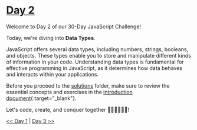 # [Day 2](https://github.com/Muhtoyyib/30-DAY-JAVASCRIPT/blob/main/Day2/day2.md)

Welcome to Day 2 of our 30-Day JavaScript Challenge! 

Today, we're diving into **Data Types**.

JavaScript offers several data types, including numbers, strings, booleans, and objects. These types enable you to store and manipulate different kinds of information in your code. Understanding data types is fundamental for effective programming in JavaScript, as it determines how data behaves and interacts within your applications.

Before you proceed to the [solutions](solutions-day2/) folder, make sure to review the essential concepts and exercises in the [introduction document](https://github.com/Asabeneh/30-Days-Of-JavaScript/blob/master/02_Day_Data_types/02_day_data_types.md){:target="_blank"}.

Let's code, create, and conquer together 👨🏻‍💻🚀💪🏻!

[<< Day 1](https://github.com/Muhtoyyib/30-DAY-JAVASCRIPT/blob/main/Day1/day1.md) | [Day 3 >>](https://github.com/Muhtoyyib/30-DAY-JAVASCRIPT/blob/main/Day3/day3.md)